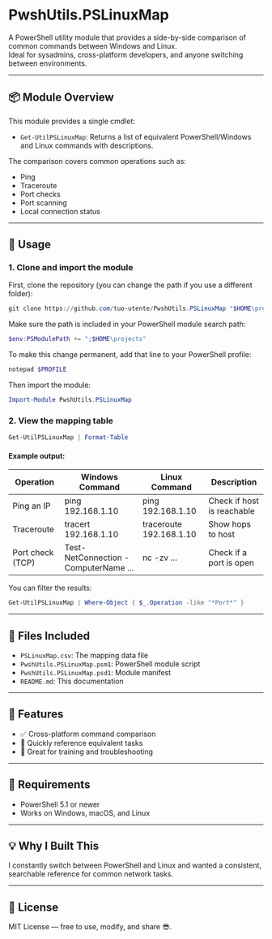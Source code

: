 # PwshUtils.PSLinuxMap

A PowerShell utility module that provides a side-by-side comparison of common commands between Windows and Linux.  
Ideal for sysadmins, cross-platform developers, and anyone switching between environments.

---

## 📦 Module Overview

This module provides a single cmdlet:

- `Get-UtilPSLinuxMap`: Returns a list of equivalent PowerShell/Windows and Linux commands with descriptions.

The comparison covers common operations such as:
- Ping
- Traceroute
- Port checks
- Port scanning
- Local connection status

---

## 🚀 Usage

### 1. Clone and import the module

First, clone the repository (you can change the path if you use a different folder):

```powershell
git clone https://github.com/tuo-utente/PwshUtils.PSLinuxMap "$HOME\projects\PwshUtils.PSLinuxMap"
```

Make sure the path is included in your PowerShell module search path:

```powershell
$env:PSModulePath += ";$HOME\projects"
```

To make this change permanent, add that line to your PowerShell profile:

```powershell
notepad $PROFILE
```

Then import the module:

```powershell
Import-Module PwshUtils.PSLinuxMap
```

### 2. View the mapping table

```powershell
Get-UtilPSLinuxMap | Format-Table
```

#### Example output:

| Operation                | Windows Command                           | Linux Command                        | Description                          |
|--------------------------|--------------------------------------------|--------------------------------------|--------------------------------------|
| Ping an IP               | ping 192.168.1.10                          | ping 192.168.1.10                    | Check if host is reachable           |
| Traceroute               | tracert 192.168.1.10                       | traceroute 192.168.1.10             | Show hops to host                    |
| Port check (TCP)         | Test-NetConnection -ComputerName ...       | nc -zv ...                          | Check if a port is open              |

You can filter the results:

```powershell
Get-UtilPSLinuxMap | Where-Object { $_.Operation -like "*Port*" }
```

---

## 📁 Files Included

- `PSLinuxMap.csv`: The mapping data file
- `PwshUtils.PSLinuxMap.psm1`: PowerShell module script
- `PwshUtils.PSLinuxMap.psd1`: Module manifest
- `README.md`: This documentation

---

## 🔧 Features

- ✅ Cross-platform command comparison
- 🔄 Quickly reference equivalent tasks
- 🧠 Great for training and troubleshooting

---

## 📌 Requirements

- PowerShell 5.1 or newer
- Works on Windows, macOS, and Linux

---

## 💡 Why I Built This

I constantly switch between PowerShell and Linux and wanted a consistent, searchable reference for common network tasks.

---

## 📜 License

MIT License — free to use, modify, and share 😎.
